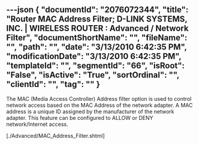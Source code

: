 ---json
{
  "documentId": "2076072344",
  "title": "Router MAC Address Filter; D-LINK SYSTEMS, INC. | WIRELESS ROUTER : Advanced / Network Filter",
  "documentShortName": "",
  "fileName": "",
  "path": "",
  "date": "3/13/2010 6:42:35 PM",
  "modificationDate": "3/13/2010 6:42:35 PM",
  "templateId": "",
  "segmentId": "66",
  "isRoot": "False",
  "isActive": "True",
  "sortOrdinal": "",
  "clientId": "",
  "tag": ""
}
---

The MAC (Media Access Controller) Address filter option is used to control network access based on the MAC Address of the network adapter. A MAC address is a unique ID assigned by the manufacturer of the network adapter. This feature can be configured to ALLOW or DENY network/Internet access.

[./Advanced/MAC_Address_Filter.shtml]
